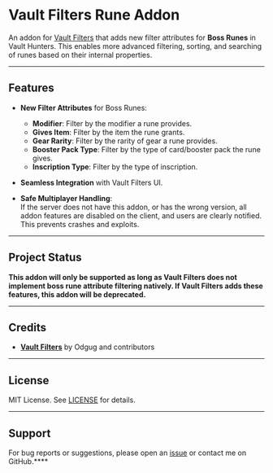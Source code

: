 # Vault Filters Rune Addon

An addon for [Vault Filters](https://github.com/Odgug/Vault-Filters) that adds new filter attributes for **Boss Runes** in Vault Hunters. This enables more advanced filtering, sorting, and searching of runes based on their internal properties.

---

## Features

- **New Filter Attributes** for Boss Runes:
  - **Modifier**: Filter by the modifier a rune provides.
  - **Gives Item**: Filter by the item the rune grants.
  - **Gear Rarity**: Filter by the rarity of gear a rune provides.
  - **Booster Pack Type**: Filter by the type of card/booster pack the rune gives.
  - **Inscription Type**: Filter by the type of inscription.

- **Seamless Integration** with Vault Filters UI.

- **Safe Multiplayer Handling**:  
  If the server does not have this addon, or has the wrong version, all addon features are disabled on the client, and users are clearly notified. This prevents crashes and exploits.

---

## Project Status

**This addon will only be supported as long as Vault Filters does not implement boss rune attribute filtering natively. If Vault Filters adds these features, this addon will be deprecated.**

---

## Credits

- **[Vault Filters](https://github.com/Odgug/Vault-Filters)** by Odgug and contributors

---

## License

MIT License. See [LICENSE](LICENSE) for details.

---

## Support

For bug reports or suggestions, please open an [issue](https://github.com/TinoMartino094/Vault-Filters-rune-addon/issues) or contact me on GitHub.****
